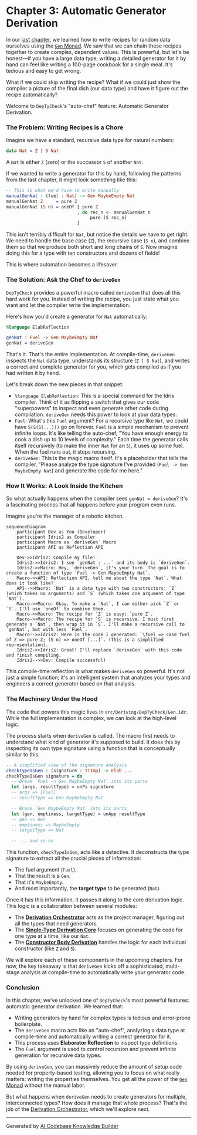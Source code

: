 # Chapter 3: Automatic Generator Derivation

In our [last chapter](02__gen__monad_.md), we learned how to write recipes for random data ourselves using the [`Gen` Monad](02__gen__monad_.md). We saw that we can chain these recipes together to create complex, dependent values. This is powerful, but let's be honest—if you have a large data type, writing a detailed generator for it by hand can feel like writing a 100-page cookbook for a single meal. It's tedious and easy to get wrong.

What if we could skip writing the recipe? What if we could just show the compiler a picture of the final dish (our data type) and have it figure out the recipe automatically?

Welcome to `DepTyCheck`'s "auto-chef" feature: Automatic Generator Derivation.

### The Problem: Writing Recipes is a Chore

Imagine we have a standard, recursive data type for natural numbers:

```idris
data Nat = Z | S Nat
```
A `Nat` is either `Z` (zero) or the successor `S` of another `Nat`.

If we wanted to write a generator for this by hand, following the patterns from the last chapter, it might look something like this:

```idris
-- This is what we'd have to write manually
manualGenNat : (fuel : Nat) -> Gen MaybeEmpty Nat
manualGenNat Z     = pure Z
manualGenNat (S n) = oneOf [ pure Z
                           , do rec_n <- manualGenNat n
                                pure (S rec_n)
                           ]
```

This isn't terribly difficult for `Nat`, but notice the details we have to get right. We need to handle the base case (`Z`), the recursive case (`S n`), and combine them so that we produce both short and long chains of `S`. Now imagine doing this for a type with ten constructors and dozens of fields!

This is where automation becomes a lifesaver.

### The Solution: Ask the Chef to `deriveGen`

`DepTyCheck` provides a powerful macro called `deriveGen` that does all this hard work for you. Instead of writing the recipe, you just state what you want and let the compiler write the implementation.

Here's how you'd create a generator for `Nat` automatically:

```idris
%language ElabReflection

genNat : Fuel -> Gen MaybeEmpty Nat
genNat = deriveGen
```

That's it. That's the entire implementation. At compile-time, `deriveGen` inspects the `Nat` data type, understands its structure (`Z | S Nat`), and writes a correct and complete generator for you, which gets compiled as if you had written it by hand.

Let's break down the new pieces in that snippet:

*   `%language ElabReflection`: This is a special command for the Idris compiler. Think of it as flipping a switch that gives our code "superpowers" to inspect and even generate other code during compilation. `deriveGen` needs this power to look at your data types.
*   `Fuel`: What's this `Fuel` argument? For a recursive type like `Nat`, we could have `S(S(S(...)))` go on forever. `Fuel` is a simple mechanism to prevent infinite loops. It's like telling the auto-chef, "You have enough energy to cook a dish up to 10 levels of complexity." Each time the generator calls itself recursively (to make the inner `Nat` for an `S`), it uses up some fuel. When the fuel runs out, it stops recursing.
*   `deriveGen`: This is the magic macro itself. It's a placeholder that tells the compiler, "Please analyze the type signature I've provided (`Fuel -> Gen MaybeEmpty Nat`) and generate the code for me here."

### How It Works: A Look Inside the Kitchen

So what actually happens when the compiler sees `genNat = deriveGen`? It's a fascinating process that all happens before your program even runs.

Imagine you're the manager of a robotic kitchen.

```mermaid
sequenceDiagram
    participant Dev as You (Developer)
    participant Idris2 as Compiler
    participant Macro as `deriveGen` Macro
    participant API as Reflection API

    Dev->>Idris2: Compile my file!
    Idris2->>Idris2: I see `genNat : ...` and its body is `deriveGen`.
    Idris2->>Macro: Hey, `deriveGen`, it's your turn. The goal is to create a function of type `Fuel -> Gen MaybeEmpty Nat`.
    Macro->>API: Reflection API, tell me about the type `Nat`. What does it look like?
    API-->>Macro: `Nat` is a data type with two constructors: `Z` (which takes no arguments) and `S` (which takes one argument of type `Nat`).
    Macro->>Macro: Okay. To make a `Nat`, I can either pick `Z` or `S`. I'll use `oneOf` to combine them.
    Macro->>Macro: The recipe for `Z` is easy: `pure Z`.
    Macro->>Macro: The recipe for `S` is recursive. I must first generate a `Nat`, then wrap it in `S`. I'll make a recursive call to `genNat`, but with less `Fuel`.
    Macro-->>Idris2: Here is the code I generated: `\fuel => case fuel of Z => pure Z; (S n) => oneOf [...]`. (This is a simplified representation).
    Idris2->>Idris2: Great! I'll replace `deriveGen` with this code and finish compiling.
    Idris2-->>Dev: Compile successful!
```

This compile-time reflection is what makes `deriveGen` so powerful. It's not just a simple function; it's an intelligent system that analyzes your types and engineers a correct generator based on that analysis.

### The Machinery Under the Hood

The code that powers this magic lives in `src/Deriving/DepTyCheck/Gen.idr`. While the full implementation is complex, we can look at the high-level logic.

The process starts when `deriveGen` is called. The macro first needs to understand what kind of generator it's supposed to build. It does this by inspecting its own type signature using a function that is conceptually similar to this:

```idris
-- A simplified view of the signature analysis
checkTypeIsGen : (signature : TTImp) -> Elab ...
checkTypeIsGen signature = do
  -- Break `Fuel -> Gen MaybeEmpty Nat` into its parts
  let (args, resultType) = unPi signature
  -- args => [Fuel]
  -- resultType => Gen MaybeEmpty Nat

  -- Break `Gen MaybeEmpty Nat` into its parts
  let (gen, emptiness, targetType) = unApp resultType
  -- gen => Gen
  -- emptiness => MaybeEmpty
  -- targetType => Nat

  -- ... and so on
```
This function, `checkTypeIsGen`, acts like a detective. It deconstructs the type signature to extract all the crucial pieces of information:
*   The fuel argument (`Fuel`).
*   That the result is a `Gen`.
*   That it's `MaybeEmpty`.
*   And most importantly, the **target type** to be generated (`Nat`).

Once it has this information, it passes it along to the core derivation logic. This logic is a collaboration between several modules:
*   The **[Derivation Orchestrator](04_derivation_orchestrator_.md)** acts as the project manager, figuring out all the types that need generators.
*   The **[Single-Type Derivation Core](05_single_type_derivation_core_.md)** focuses on generating the code for one type at a time, like our `Nat`.
*   The **[Constructor Body Derivation](06_constructor_body_derivation_.md)** handles the logic for each individual constructor (like `Z` and `S`).

We will explore each of these components in the upcoming chapters. For now, the key takeaway is that `deriveGen` kicks off a sophisticated, multi-stage analysis at compile-time to automatically write your generator code.

### Conclusion

In this chapter, we've unlocked one of `DepTyCheck`'s most powerful features: automatic generator derivation. We learned that:

*   Writing generators by hand for complex types is tedious and error-prone boilerplate.
*   The `deriveGen` macro acts like an "auto-chef", analyzing a data type at compile-time and automatically writing a correct generator for it.
*   This process uses **Elaborator Reflection** to inspect type definitions.
*   The `Fuel` argument is used to control recursion and prevent infinite generation for recursive data types.

By using `deriveGen`, you can massively reduce the amount of setup code needed for property-based testing, allowing you to focus on what really matters: writing the properties themselves. You get all the power of the [`Gen` Monad](02__gen__monad_.md) without the manual labor.

But what happens when `deriveGen` needs to create generators for multiple, interconnected types? How does it manage that whole process? That's the job of the [Derivation Orchestrator](04_derivation_orchestrator_.md), which we'll explore next.

---

Generated by [AI Codebase Knowledge Builder](https://github.com/The-Pocket/Tutorial-Codebase-Knowledge)